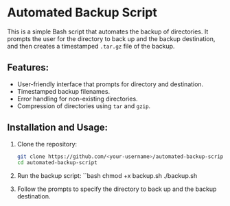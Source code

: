 # Automated Backup Script

This is a simple Bash script that automates the backup of directories. It prompts the user for the directory to back up and the backup destination, and then creates a timestamped `.tar.gz` file of the backup.

## Features:
- User-friendly interface that prompts for directory and destination.
- Timestamped backup filenames.
- Error handling for non-existing directories.
- Compression of directories using `tar` and `gzip`.

## Installation and Usage:

1. Clone the repository:
   ```bash
   git clone https://github.com/<your-username>/automated-backup-script.git
   cd automated-backup-script

2. Run the backup script:
  ``bash
  chmod +x backup.sh
  ./backup.sh

2. Follow the prompts to specify the directory to back up and the backup destination.
